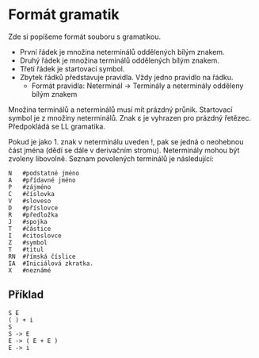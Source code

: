# Formát gramatik
Zde si popíšeme formát souboru s gramatikou.
* První řádek je množina neterminálů oddělených bílým znakem.
* Druhý řádek je množina terminálů oddělených bílým znakem.
* Třetí řádek je startovací symbol.
* Zbytek řádků představuje pravidla. Vždy jedno pravidlo na řádku.
  * Formát pravidla: Neterminál -> Terminály a neterminály odděleny bílým znakem

Množina terminálů a neterminálů musí mít prázdný průnik. Startovací symbol je z množiny neterminálů. Znak ε je vyhrazen pro prázdný řetězec. Předpokládá se LL gramatika.

Pokud je jako 1. znak v neterminálu uveden !, pak se jedná o neohebnou část jména (dědí se dále v derivačním stromu).
Neterminály mohou být zvoleny libovolně. Seznam povolených terminálů je následující:

	N	#podstatné jméno
	A	#přídavné jméno
	P	#zájméno
	C	#číslovka
	V	#sloveso
	D	#příslovce
	R 	#předložka
	J	#spojka
	T	#částice
	I	#citoslovce
	Z	#symbol
	T	#titul
	RN	#římská číslice
	IA	#Iniciálová zkratka.
	X	#neznámé

## Příklad

    S E
    ( ) + i
    S
    S -> E
    E -> ( E + E )
    E -> i
